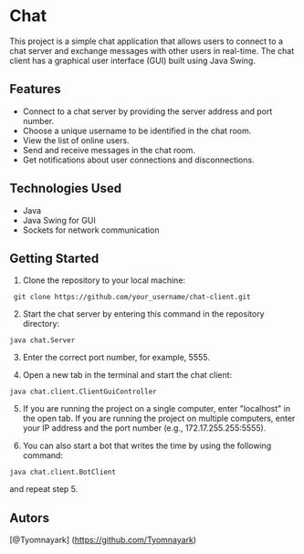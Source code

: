 # Chat

This project is a simple chat application that allows users to connect to a chat server and exchange messages with other users in real-time. The chat client has a graphical user interface (GUI) built using Java Swing.

## Features

- Connect to a chat server by providing the server address and port number.
- Choose a unique username to be identified in the chat room.
- View the list of online users.
- Send and receive messages in the chat room.
- Get notifications about user connections and disconnections.

## Technologies Used

- Java
- Java Swing for GUI
- Sockets for network communication

## Getting Started

1. Clone the repository to your local machine:
````
 git clone https://github.com/your_username/chat-client.git
````

2. Start the chat server by entering this command in the repository directory:


````
java chat.Server
````

3. Enter the correct port number, for example, 5555.

4. Open a new tab in the terminal and start the chat client:

````
java chat.client.ClientGuiController
````

5. If you are running the project on a single computer, enter "localhost" in the open tab. If you are running the project on multiple computers, enter your IP address and the port number (e.g., 172.17.255.255:5555).

6. You can also start a bot that writes the time by using the following command:

````
java chat.client.BotClient
````
and repeat step 5.
## Autors
[@Tyomnayark] (https://github.com/Tyomnayark)